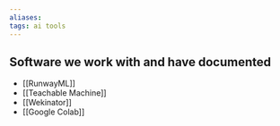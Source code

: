 ```yaml
---
aliases: 
tags: ai tools
---
```


## Software we work with and have documented

- [[RunwayML]]
- [[Teachable Machine]]
- [[Wekinator]]
- [[Google Colab]]
